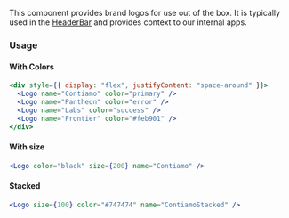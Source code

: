 This component provides brand logos for use out of the box. It is typically used in the [HeaderBar](#headerbar) and provides context to our internal apps.

### Usage

#### With Colors

```jsx
<div style={{ display: "flex", justifyContent: "space-around" }}>
  <Logo name="Contiamo" color="primary" />
  <Logo name="Pantheon" color="error" />
  <Logo name="Labs" color="success" />
  <Logo name="Frontier" color="#feb901" />
</div>
```

#### With size

```jsx
<Logo color="black" size={200} name="Contiamo" />
```

#### Stacked

```jsx
<Logo size={100} color="#747474" name="ContiamoStacked" />
```
